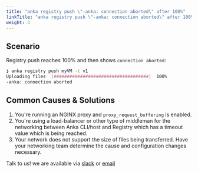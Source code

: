 ```yaml
---
title: "anka registry push \"-anka: connection aborted\" after 100%"
linkTitle: "anka registry push \"-anka: connection aborted\" after 100%"
weight: 3
---
```


## Scenario

Registry push reaches 100% and then shows `connection aborted`:

```bash
❯ anka registry push myVM -t v1
Uploading files  [####################################]  100%
-anka: connection aborted
```

## Common Causes & Solutions

1. You're running an NGINX proxy and `proxy_request_buffering` is enabled.
2. You're using a load-balancer or other type of middleman for the networking between Anka CLI/host and Registry which has a timeout value which is being reached.
3. Your network does not support the size of files being transferred. Have your networking team determine the cause and configuration changes necessary.

Talk to us! we are available via [slack](https://slack.veertu.com/) or [email](mailto:support@veertu.com)

